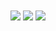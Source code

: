 <img align="center" src="https://github-readme-stats.vercel.app/api?username=pmontanana&theme=blueberry&show_icons=true&hide_border=true&count_private=true">
<img align="center" src="https://github-readme-streak-stats.herokuapp.com/?user=pmontanana&theme=blueberry&hide_border=true">
<img align="center" src="https://github-readme-stats.vercel.app/api/top-langs/?username=pmontanana&theme=blueberry&show_icons=true&hide_border=true&layout=compact">


<!--
**pmontanana/pmontanana** is a ✨ _special_ ✨ repository because its `README.md` (this file) appears on your GitHub profile.

Here are some ideas to get you started:

- 🔭 I’m currently working on ...
- 🌱 I’m currently learning ...
- 👯 I’m looking to collaborate on ...
- 🤔 I’m looking for help with ...
- 💬 Ask me about ...
- 📫 How to reach me: ...
- 😄 Pronouns: ...
- ⚡ Fun fact: ...
-->

